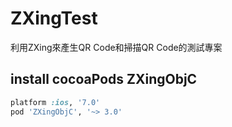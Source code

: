 # ZXingTest

利用ZXing來產生QR Code和掃描QR Code的測試專案

## install cocoaPods ZXingObjC

```ruby
platform :ios, '7.0'
pod 'ZXingObjC', '~> 3.0'
```

